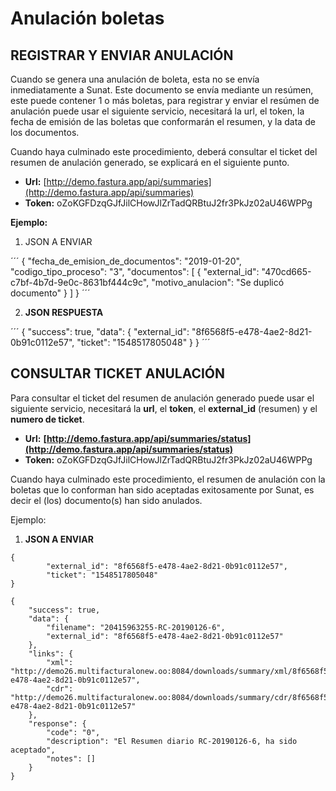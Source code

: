 # Anulación boletas

## REGISTRAR Y ENVIAR ANULACIÓN

Cuando se genera una anulación de boleta, esta no se envía inmediatamente a Sunat. Este documento se envía mediante un resúmen, este puede contener 1 o más boletas, para registrar y enviar el resúmen de anulación puede usar el siguiente servicio, necesitará la url, el token, la fecha de emisión de las boletas que conformarán el resumen, y la data de los documentos.

Cuando haya culminado este procedimiento, deberá consultar el ticket del resumen de anulación generado, se explicará en el siguiente punto.

- **Url:** [http://demo.fastura.app/api/summaries](http://demo.fastura.app/api/summaries)
- **Token:** oZoKGFDzqGJfJilCHowJlZrTadQRBtuJ2fr3PkJz02aU46WPPg

**Ejemplo:**

1. JSON A ENVIAR

´´´
{
  "fecha_de_emision_de_documentos": "2019-01-20",
  "codigo_tipo_proceso": "3",
  "documentos": [
    {
      "external_id": "470cd665-c7bf-4b7d-9e0c-8631bf444c9c",
      "motivo_anulacion": "Se duplicó documento"
    }
  ]
}
´´´

2. **JSON RESPUESTA**

´´´
{
    "success": true,
    "data": {
        "external_id": "8f6568f5-e478-4ae2-8d21-0b91c0112e57",
        "ticket": "1548517805048"
    }
}
´´´

## CONSULTAR TICKET ANULACIÓN

Para consultar el ticket del resumen de anulación generado puede usar el siguiente servicio, necesitará la **url**, el **token**, el **external_id** (resumen) y el **numero de ticket**.

- **Url:** **[http://demo.fastura.app/api/summaries/status](http://demo.fastura.app/api/summaries/status)**
- **Token:**
oZoKGFDzqGJfJilCHowJlZrTadQRBtuJ2fr3PkJz02aU46WPPg

Cuando haya culminado este procedimiento, el resumen de anulación con la boletas que lo conforman han sido aceptadas exitosamente por Sunat, es decir el (los) documento(s) han sido anulados.

Ejemplo:

1. **JSON A ENVIAR**

```
{
        "external_id": "8f6568f5-e478-4ae2-8d21-0b91c0112e57",
        "ticket": "1548517805048"
}

```

```
{
    "success": true,
    "data": {
        "filename": "20415963255-RC-20190126-6",
        "external_id": "8f6568f5-e478-4ae2-8d21-0b91c0112e57"
    },
    "links": {
        "xml": "http://demo26.multifacturalonew.oo:8084/downloads/summary/xml/8f6568f5-e478-4ae2-8d21-0b91c0112e57",
        "cdr": "http://demo26.multifacturalonew.oo:8084/downloads/summary/cdr/8f6568f5-e478-4ae2-8d21-0b91c0112e57"
    },
    "response": {
        "code": "0",
        "description": "El Resumen diario RC-20190126-6, ha sido aceptado",
        "notes": []
    }
}

```
